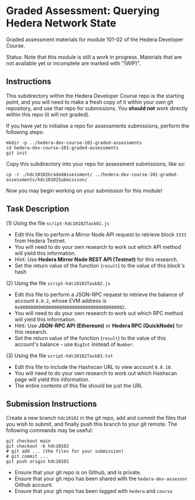 # Graded Assessment: Querying Hedera Network State

Graded assessment materials for module 101-02 of the Hedera Developer Course.

Status: Note that this module is still a work in progress.
Materials that are not available yet or incomplete are marked with "(WIP)".

## Instructions

This subdirectory within the Hedera Developer Course repo is the starting point,
and you will need to make a fresh copy of it within your own git repository,
and use that repo for submissions.
You **should not** work directly within this repo (it will not graded).

If you have yet to initialise a repo for assessments submissions,
perform the following steps:

```shell
mkdir -p ../hedera-dev-course-101-graded-assessments
cd hedera-dev-course-101-graded-assessments
git init
```

Copy this subdirectory into your repo for assessment submissions,
like so:

```shell
cp -r ./hdc10102GradedAssessment/ ../hedera-dev-course-101-graded-assessments/hdc10102Submission/
```

Now you may begin working on your submission for this module!

## Task Description

(1) Using the file `script-hdc10102Task01.js`

- Edit this file to perform a Mirror Node API request to retrieve
  block `3333` from Hedera Testnet.
- You will need to do your own research to work out which API method
  will yield this information.
- Hint: Use **Hedera Mirror Node REST API (Testnet)** for this research.
- Set the return value of the function (`result`) to the value of this block's hash

(2) Using the file `script-hdc10102Task02.js`

- Edit this file to perform a JSON-RPC request to retrieve
  the balance of account `0.0.2`, whose EVM address is
  `0x0000000000000000000000000000000000000002`.
- You will need to do your own research to work out which RPC method
  will yield this information.
- Hint: Use **JSON-RPC API (Ethereum)** or **Hedera RPC (QuickNode)**
  for this research.
- Set the return value of the function (`result`) to
  the value of this account's balance -
  use `BigInt` instead of `Number`.

(3) Using the file `script-hdc10102Task03.txt`

- Edit this file to include the Hashscan URL to view
  account `0.0.10`.
- You will need to do your own research to work out which Hashscan page
  will yield this information.
- The entire contents of this file should be just the URL

## Submission Instructions

Create a new branch `hdc10102` in the git repo,
add and commit the files that you wish to submit,
and finally push this branch to your git remote.
The following commands may be useful:

```shell
git checkout main
git checkout -b hdc10102
# git add ... (the files for your submission)
# git commit ...
git push origin hdc10102
```

- Ensure that your git repo is on Github, and is private.
- Ensure that your git repo has been shared with the
  `hedera-dev-assessor` Github account.
- Ensure that your git repo has been tagged with
  `hedera` and `course`
